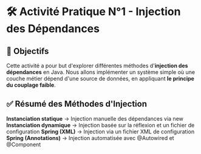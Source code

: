 # 🛠️ Activité Pratique N°1 - Injection des Dépendances

## 📌 Objectifs

Cette activité a pour but d'explorer différentes méthodes d'**injection des dépendances** en Java. 
Nous allons implémenter un système simple où une couche métier dépend d'une source de données, en appliquant **le principe du couplage faible**.

## ✅ Résumé des Méthodes d'Injection
   
  **Instanciation statique** ->	Injection manuelle des dépendances via new
  **Instanciation dynamique** -> Injection basée sur la réflexion et un fichier de configuration
  **Spring (XML)** -> Injection via un fichier XML de configuration
  **Spring (Annotations)** -> Injection automatisée avec @Autowired et @Component
